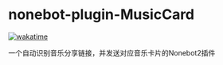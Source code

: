 # nonebot-plugin-MusicCard

[![wakatime](https://wakatime.com/badge/user/c7a593a9-08b3-4b3a-96a4-89d3ed7cabd0/project/d4a18061-2fc1-409d-b811-1393653febac.svg)](https://wakatime.com/badge/user/c7a593a9-08b3-4b3a-96a4-89d3ed7cabd0/project/d4a18061-2fc1-409d-b811-1393653febac)

一个自动识别音乐分享链接，并发送对应音乐卡片的Nonebot2插件
